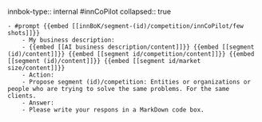 innbok-type:: internal
#innCoPilot
collapsed:: true

	- #prompt {{embed [[innBoK/segment-(id)/competition/innCoPilot/few shots]]}}
		- My business description:
		- {{embed [[AI business description/content]]}} {{embed [[segment (id)/content]]}} {{embed [[segment id/competition/content]]}} {{embed [[segment (id)/content]]}} {{embed [[segment id/market size/content]]}}
		- Action:
		- Propose segment (id)/competition: Entities or organizations or people who are trying to solve the same problems. For the same clients.
		- Answer:
		- Please write your respons in a MarkDown code box.